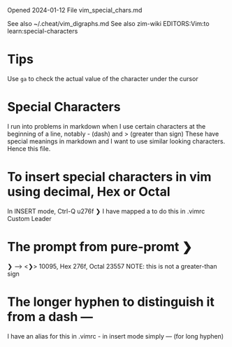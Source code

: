 Opened 2024-01-12
File vim_special_chars.md


See also ~/.cheat/vim_digraphs.md
See also zim-wiki  EDITORS:Vim:to learn:special-characters

# Tips

Use `ga` to check the actual value of the character under the cursor

# Special Characters

I run into problems in markdown when I use certain characters at the beginning of a line, notably - (dash) and > (greater than sign)
These have special meanings in markdown and I want to use similar looking characters. Hence this file.

# To insert special characters in vim using decimal, Hex or Octal

In INSERT mode, Ctrl-Q u276f
❯
I have mapped <leader>a to do this in .vimrc Custom Leader


# The prompt from pure-promt ❯

❯ --> <❯> 10095, Hex 276f, Octal 23557
NOTE: this is not a greater-than sign

# The longer hyphen to distinguish it from a dash —

I have an alias for this in .vimrc - in insert mode simply — (for long hyphen)

